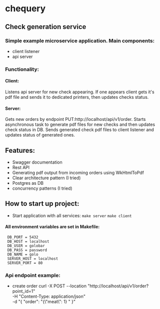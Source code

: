 # chequery

## Check generation service
### Simple example microservice application. Main components:
- client listener
- api server

### Functionality:
#### Client:
Listens api server for new check appearing.
If one appears client gets it's pdf file and sends it to dedicated printers, then updates checks status.

#### Server:
Gets new orders by endpoint PUT:http://localhost/api/v1/order.
Starts asynchronous task to generate pdf files for new checks and then updates check status in DB.
Sends generated check pdf files to client listener and updates status of generated ones.

## Features:
- Swagger documentation
- Rest API
- Generating pdf output from incoming orders using WkHtmlToPdf
- Clear architecture pattern (I tried)
- Postgres as DB
- concurrency patterns (I tried)

## How to start up project:
- Start application with all services:
``make server``
``make client``

#### All environment variables are set in Makefile:
     DB_PORT = 5432
     DB_HOST = localhost
     DB_USER = golobar
     DB_PASS = password
     DB_NAME = golo
     SERVER_HOST = localhost
     SERVER_PORT = 80

### Api endpoint example:
- create order
     curl -X POST --location "http://localhost/api/v1/order?point_id=1" \
     -H "Content-Type: application/json" \
     -d "{
     \"order\": \"{\\\"meat\\\": 1} \"
     }"